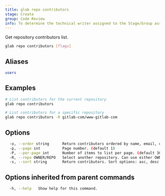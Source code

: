 ```yaml
---
title: glab repo contributors
stage: Create
group: Code Review
info: To determine the technical writer assigned to the Stage/Group associated with this page, see https://about.gitlab.com/handbook/product/ux/technical-writing/#assignments
---
```


<!--
This documentation is auto generated by a script.
Please do not edit this file directly. Run `make gen-docs` instead.
-->

Get repository contributors list.

```bash twoslash title="Terminal"
glab repo contributors [flags]
```

## Aliases

```bash twoslash title="Terminal"
users
```

## Examples

```bash twoslash title="Terminal"
# List contributors for the current repository
glab repo contributors

# List contributors for a specific repository
glab repo contributors -R gitlab-com/www-gitlab-com
```

## Options

```bash twoslash title="Terminal"
  -o, --order string      Return contributors ordered by name, email, or commits (orders by commit date) fields. (default "commits")
  -p, --page int          Page number. (default 1)
  -P, --per-page int      Number of items to list per page. (default 30)
  -R, --repo OWNER/REPO   Select another repository. Can use either OWNER/REPO or `GROUP/NAMESPACE/REPO` format. Also accepts full URL or Git URL.
  -s, --sort string       Return contributors. Sort options: asc, desc.
```

## Options inherited from parent commands

```bash twoslash title="Terminal"
  -h, --help   Show help for this command.
```
